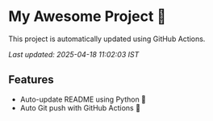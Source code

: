 # My Awesome Project 🚀

This project is automatically updated using GitHub Actions.

_Last updated: 2025-04-18 11:02:03 IST_

## Features
- Auto-update README using Python 🐍
- Auto Git push with GitHub Actions 🤖
